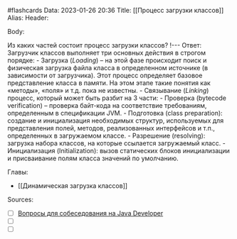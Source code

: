 #flashcards
Data: 2023-01-26 20:36
Title: [[Процесс загрузки классов]]
Alias:
Header:



Body:


Из каких частей состоит процесс загрузки классов?
!---
Ответ:
	 Загрузчик классов выполняет три основных действия в строгом порядке:
	-   Загрузка  (_Loading_) – на этой фазе происходит поиск и физическая загрузка файла класса в определенном источнике (в зависимости от загрузчика). Этот процесс определяет базовое представление класса в памяти. На этом этапе такие понятия как «методы», «поля» и т.д. пока не известны.
	-   Связывание (_Linking_) процесс, который может быть разбит на 3 части:
			    -   Проверка (bytecode verification) – проверка байт-кода на соответствие требованиям, определенным в спецификации JVM.
			    -   Подготовка (class preparation): создание и инициализация необходимых структур, используемых для представления полей, методов, реализованных интерфейсов и т.п., определенных в загружаемом классе.
			    -   Разрешение (resolving): загрузка набора классов, на которые ссылается загружаемый класс.
	-   Инициализация (Initialization): вызов статических блоков инициализации и присваивание полям класса значений по умолчанию.
<!--SR:!2023-03-11,3,270-->




Главы:
- [[Динамическая загрузка классов]]


Sources:
- [ ] [Вопросы для собеседования на Java Developer](https://github.com/enhorse/java-interview/blob/master/README.md#%D0%9E%D0%9E%D0%9F)
- [ ] []()
- [ ] []()
